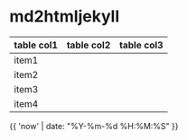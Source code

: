 # md2htmljekyll

|table col1|table col2|table col3|
|-|-|-|
|item1|||
|item2|||
|item3|||
|item4|||

{{ 'now' | date: "%Y-%m-%d %H:%M:%S" }}
